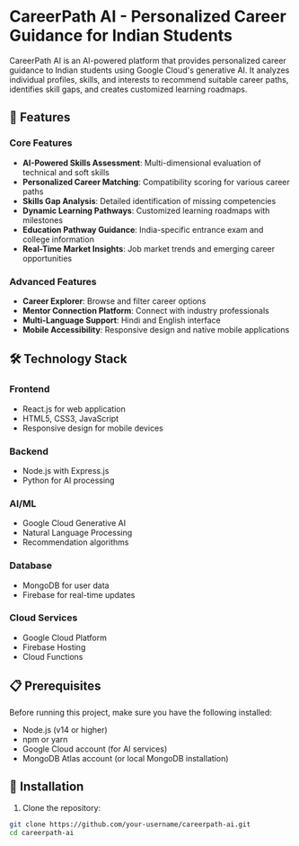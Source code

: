 # CareerPath AI - Personalized Career Guidance for Indian Students

CareerPath AI is an AI-powered platform that provides personalized career guidance to Indian students using Google Cloud's generative AI. It analyzes individual profiles, skills, and interests to recommend suitable career paths, identifies skill gaps, and creates customized learning roadmaps.

## 🚀 Features

### Core Features
- **AI-Powered Skills Assessment**: Multi-dimensional evaluation of technical and soft skills
- **Personalized Career Matching**: Compatibility scoring for various career paths
- **Skills Gap Analysis**: Detailed identification of missing competencies
- **Dynamic Learning Pathways**: Customized learning roadmaps with milestones
- **Education Pathway Guidance**: India-specific entrance exam and college information
- **Real-Time Market Insights**: Job market trends and emerging career opportunities

### Advanced Features
- **Career Explorer**: Browse and filter career options
- **Mentor Connection Platform**: Connect with industry professionals
- **Multi-Language Support**: Hindi and English interface
- **Mobile Accessibility**: Responsive design and native mobile applications

## 🛠️ Technology Stack

### Frontend
- React.js for web application
- HTML5, CSS3, JavaScript
- Responsive design for mobile devices

### Backend
- Node.js with Express.js
- Python for AI processing

### AI/ML
- Google Cloud Generative AI
- Natural Language Processing
- Recommendation algorithms

### Database
- MongoDB for user data
- Firebase for real-time updates

### Cloud Services
- Google Cloud Platform
- Firebase Hosting
- Cloud Functions

## 📋 Prerequisites

Before running this project, make sure you have the following installed:
- Node.js (v14 or higher)
- npm or yarn
- Google Cloud account (for AI services)
- MongoDB Atlas account (or local MongoDB installation)

## 🔧 Installation

1. Clone the repository:
```bash
git clone https://github.com/your-username/careerpath-ai.git
cd careerpath-ai
